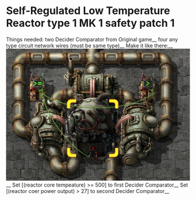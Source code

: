 # Self-Regulated Low Temperature Reactor type 1 MK 1 safety patch 1
Things needed: two Decider Comparator from Original game__
               four any type circuit network wires (must be same type)__
Make it like there:__
![](https://raw.githubusercontent.com/Madir99/Factorio-Realistic-Reactors-Construction-Plans/main/Self-Regulated%20Low%20Temperature%20Reactor%20type%201%20MK%201/2.png?raw=true)__
Set [(reactor core tempeature) >= 500] to first Decider Comparator__
Set [(reactor coer power output) > 27] to second Decider Comparator__
